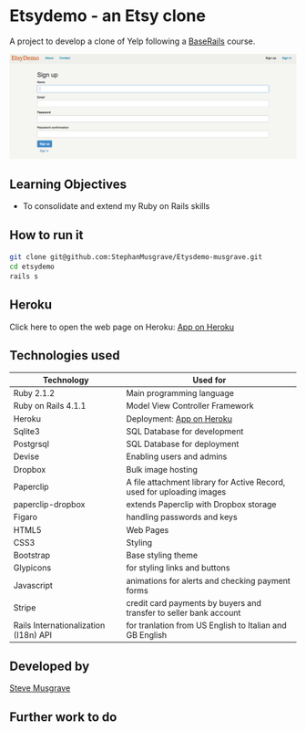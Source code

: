# Etsydemo - an Etsy clone
A project to develop a clone of Yelp following a [BaseRails] course.

![](public/etsydemo_.png)

## Learning Objectives
- To consolidate and extend my Ruby on Rails skills

## How to run it
```sh
git clone git@github.com:StephanMusgrave/Etysdemo-musgrave.git
cd etsydemo
rails s

```

Heroku
----
Click here to open the web page on Heroku: [App on Heroku]

## Technologies used

|Technology                 |Used for                        |
|---------------------------|--------------------------------|
|Ruby 2.1.2                 |Main programming language       |
|Ruby on Rails 4.1.1        |Model View Controller Framework |
|Heroku                     |Deployment: [App on Heroku]     |
|Sqlite3                    |SQL Database for development    |
|Postgrsql                  |SQL Database for deployment     |
|Devise                     |Enabling users and admins       |
|Dropbox                    |Bulk image hosting              |
|Paperclip                  |A file attachment library for Active Record, used for uploading images|
|paperclip-dropbox          |extends Paperclip with Dropbox storage|
|Figaro                     |handling passwords and keys     |
|HTML5                      |Web Pages                       |
|CSS3                       |Styling                         |
|Bootstrap                  |Base styling theme              |
|Glypicons                  |for styling links and buttons   |
|Javascript                 |animations for alerts and checking payment forms |
|Stripe                     |credit card payments by buyers and transfer to seller bank account  |
|Rails Internationalization (I18n) API |for tranlation from US English to Italian and GB English |



## Developed by

[Steve Musgrave]

## Further work to do

[Steve Musgrave]:https://github.com/StephanMusgrave
[App on Heroku]:http://etsydemo-musgrave.herokuapp.com/
[BaseRails]:https://www.baserails.com/
